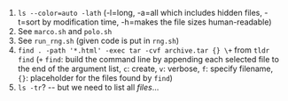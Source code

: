 1. `ls --color=auto -lath` (-l=long, -a=all which includes hidden files, -t=sort by modification time, -h=makes the file sizes human-readable)
2. See `marco.sh` and `polo.sh`
3. See `run_rng.sh` (given code is put in `rng.sh`)
4. `find . -path '*.html' -exec tar -cvf archive.tar {} \+` from `tldr find` (`+` `find`: build the command line by appending each selected file to the end of the argument list, `c`: create, `v`: verbose, `f`: specify filename, `{}`: placeholder for the files found by `find`)
5. `ls -tr`? -- but we need to list all *files*...
